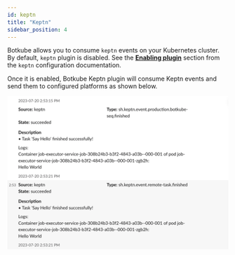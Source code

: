 ```yaml
---
id: keptn
title: "Keptn"
sidebar_position: 4
---
```


Botkube allows you to consume `keptn` events on your Kubernetes cluster. By default, `keptn` plugin is disabled. See the [**Enabling plugin**](../../configuration/source/keptn#enabling-plugin) section from the `keptn` configuration documentation.

Once it is enabled, Botkube Keptn plugin will consume Keptn events and send them to configured platforms as shown below.

![Keptn Events](./assets/keptn-events.png)
